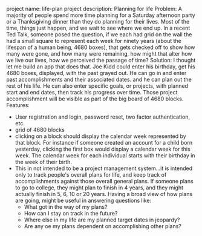 project name: life-plan
project description: Planning for life
Problem:  A majority of people spend more time planning for a Saturday afternoon party or a Thanksgiving dinner than they do planning for their lives.  Most of the time, things just happen, and we wait to see where we end up.  In a recent Ted Talk, someone posed the question, if we each had grid on the wall the had a small square to represent each week for ninety years (about the lifespan of a human being, 4680 boxes), that gets checked off to show how many were gone, and how many were remaining, how might that alter how we live our lives, how we perceived the passage of time? 
Solution:  I thought let me build an app that does that. Joe Kidd could enter his birthday, get his 4680 boxes, displayed, with the past grayed out.  He can go in and enter past accomplishments and their associated dates.  and he can plan out the rest of his life.  He can also enter specific goals, or projects, with planned start and end dates, then track his progress over time. Those project accomplishment will be visible as part of the big board of 4680 blocks. 
Features: 
- User registration and login, password reset, two factor authentication, etc.
- grid of 4680 blocks
- clicking on a block should display the calendar week represented by that block. For instance if someone created an account for a child born yesterday, clicking the first box would display a calendar week for this week. The calendar week for each individual starts with their birthday in the week  of their birth. 
- This in not intended to be a project management system...it is intended only to track people's overall plans for life, and keep track of accomplishments against those overall general plans. If someone plans to go to college, they might plan to finish in 4 years, and they might actually finish in 5, 6, 10 or 20 years.  Having a broad view of how plans are going, might be useful in answering questions like:
  - What got in the way of my plans?  
  - How can I stay on track in the future? 
  - Where else in my life are my planned target dates in jeopardy?
  - Are any oe my plans dependent on accomplishing other plans? 
